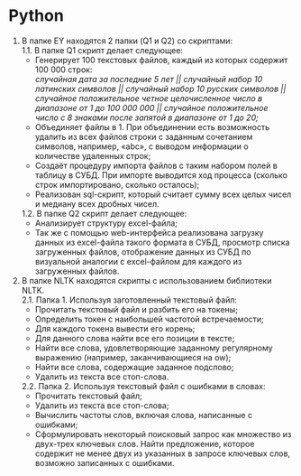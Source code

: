 # Python
1. В папке EY находятся 2 папки (Q1 и Q2) со скриптами:  
	1.1. В папке Q1 скрипт делает следующее:  
	<ul>
		<li>Генерирует 100 текстовых файлов, каждый из которых содержит 100 000 строк:
		<br><i>случайная дата за последние 5 лет || случайный набор 10 латинских символов || случайный набор 10 русских символов || случайное положительное четное целочисленное число в диапазоне от 1 до 100 000 000 || случайное положительное число с 8 знаками после запятой в диапазоне от 1 до 20;</i></li>
		<li>Объединяет файлы в 1. При объединении есть возможность удалить из всех файлов строки с заданным сочетанием символов, например, «abc», с выводом информации о количестве удаленных строк;</li>
		<li>Создаёт процедуру импорта файлов с таким набором полей в таблицу в СУБД. При импорте выводится ход процесса (сколько строк импортировано, сколько осталось);</li>
		<li>Реализован sql-скрипт, который считает сумму всех целых чисел и медиану всех дробных чисел.</li>
	</ul>
	1.2. В папке Q2 скрипт делает следующее:  
	<ul>
		<li>Анализирует структуру excel-файла;</li>
		<li>Так же с помощью web-интерфейса реализована загрузку данных из excel-файла такого формата в СУБД, просмотр списка загруженных файлов, отображение данных из СУБД по визуальной аналогии с exсel-файлом для каждого из загруженных файлов.</li>
	</ul>
2. В папке NLTK находятся скрипты с использованием библиотеки NLTK.  
	2.1. Папка 1. Используя заготовленный текстовый файл:  
	<ul>
		<li>Прочитать текстовый файл и разбить его на токены;</li>
		<li>Определить токен с наибольшей частотой встречаемости;</li>
		<li>Для каждого токена вывести его корень;</li>
		<li>Для данного слова найти все его позиции в тексте;</li>
		<li>Найти все слова, удовлетворяющие заданному регулярному выражению (например, заканчивающиеся на ow);</li>
		<li>Найти все слова, содержащие заданное подслово;</li>
		<li>Удалить из текста все стоп-слова.</li>
	</ul>
	2.2. Папка 2. Используя текстовый файл с ошибками в словах:  
	<ul>
		<li>Прочитать текстовый файл;</li>
		<li>Удалить из текста все стоп-слова;</li>
		<li>Вычислить частоты слов, включая слова, написанные с ошибками;</li>
		<li>Сформулировать некоторый поисковый запрос как множество из двух-трех ключевых слов. Найти предложение, которое содержит не менее двух из указанных в запросе ключевых слов, возможно записанных с ошибками.</li>
	</ul>
